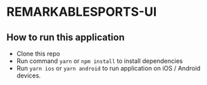 # REMARKABLESPORTS-UI

## How to run this application

- Clone this repo
- Run command `yarn` or `npm install` to install dependencies
- Run `yarn ios` or `yarn android` to run application on iOS / Android devices.
